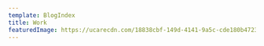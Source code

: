 ```yaml
---
template: BlogIndex
title: Work
featuredImage: https://ucarecdn.com/18838cbf-149d-4141-9a5c-cde180b47234/
---
```

